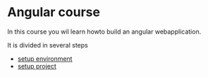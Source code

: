 # Angular course

In this course you wil learn howto build an angular webapplication.

It is divided in several steps
- [setup environment](#step-00)
- [setup project](#step-01)